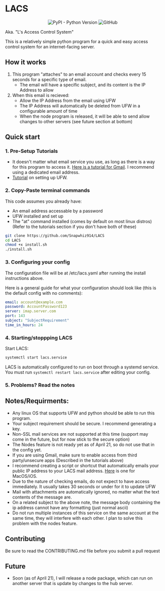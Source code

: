 # LACS

<p align=center><img alt="PyPI - Python Version" src="https://img.shields.io/pypi/pyversions/pyyaml"> <img alt="GitHub" src="https://img.shields.io/github/license/Snapwhiz914/LACS"> </p>

Aka. "L's Access Control System"

This is a relatively simple python program for a quick and easy access control system for an internet-facing server.

## How it works

1. This program "attaches" to an email account and checks every 15 seconds for a specific type of email.
    - The email will have a specific subject, and its content is the IP Address to allow
2. When this email is recieved:
    - Allow the IP Address from the email using UFW
    - The IP Address will automatically be deleted from UFW in a configurable amount of time
    - When the node program is released, it will be able to send allow changes to other servers (see future section at bottom)

## Quick start

### 1. Pre-Setup Tutorials

 - It doesn't matter what email service you use, as long as there is a way for this program to access it. [Here is a tutorial for Gmail](https://realpython.com/python-send-email/#option-1-setting-up-a-gmail-account-for-development). I recommend using a dedicated email address.
 - [Tutorial](https://www.digitalocean.com/community/tutorials/how-to-setup-a-firewall-with-ufw-on-an-ubuntu-and-debian-cloud-server) on setting up UFW.

### 2. Copy-Paste terminal commands

This code assumes you already have:
 - An email address accessable by a password
 - UFW installed and set up
 - The "at" command installed (comes by default on most linux distros)
(Refer to the tutorials section if you don't have both of these)

```bash
git clone https://github.com/Snapwhiz914/LACS
cd LACS
chmod +x install.sh
./install.sh
```

### 3. Configuring your config

The configuration file will be at /etc/lacs.yaml after running the install instructions above.

Here is a general guide for what your configuration should look like (this is the default config with no comments):

```yaml
email: account@example.com
password: AccountPassword123
server: imap.server.com
port: 143
subject: "SubjectRequirement"
time_in_hours: 24
```

### 4. Starting/stoppping LACS

Start LACS:
```bash
systemctl start lacs.service
```
LACS is automatically configured to run on boot through a systemd service.
You must run ```systemctl restart lacs.service``` after editing your config.

### 5. Problems? Read the notes

## Notes/Requirments:
 - Any linux OS that supports UFW and python should be able to run this program.
 - Your subject requirement should be secure. I recommend generating a key.
 - Non-SSL mail services are not supported at this time (support may come in the future, but for now stick to the secure option)
 - The Nodes feature is not ready yet as of April 21, so do not use that in the config yet.
 - If you are using Gmail, make sure to enable access from third party/unsecure apps (Described in the tutorials above)
 - I recommend creating a script or shortcut that automatically emails your public IP address to your LACS mail address. [Here](https://www.icloud.com/shortcuts/91d8e88b4e5741a3ba9ac3010ea57041) is one for MacOS/iOS.
 - Due to the nature of checking emails, do not expect to have access immediately. It usually takes 30 seconds or under for it to update UFW
 - Mail with attachments are automatically ignored, no matter what the text contents of the message are.
 - On a related subject to the above note, the message body containing the ip address cannot have any formatting (just normal ascii)
 - Do not run multiple instances of this service on the same account at the same time, they will interfere with each other. I plan to solve this problem with the nodes feature.

## Contributing

Be sure to read the CONTRIBUTING.md file before you submit a pull request

## Future

 - Soon (as of April 21), I will release a node package, which can run on another server that is update by changes to the hub server.
